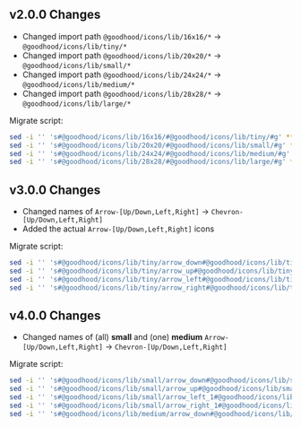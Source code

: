 ## v2.0.0 Changes

- Changed import path `@goodhood/icons/lib/16x16/*` -> `@goodhood/icons/lib/tiny/*`
- Changed import path `@goodhood/icons/lib/20x20/*` -> `@goodhood/icons/lib/small/*`
- Changed import path `@goodhood/icons/lib/24x24/*` -> `@goodhood/icons/lib/medium/*`
- Changed import path `@goodhood/icons/lib/28x28/*` -> `@goodhood/icons/lib/large/*`

Migrate script:
```bash
sed -i '' 's#@goodhood/icons/lib/16x16/#@goodhood/icons/lib/tiny/#g' **/*.jsx **/*.tsx
sed -i '' 's#@goodhood/icons/lib/20x20/#@goodhood/icons/lib/small/#g' **/*.jsx **/*.tsx
sed -i '' 's#@goodhood/icons/lib/24x24/#@goodhood/icons/lib/medium/#g' **/*.jsx **/*.tsx
sed -i '' 's#@goodhood/icons/lib/28x28/#@goodhood/icons/lib/large/#g' **/*.jsx **/*.tsx
```

## v3.0.0 Changes

- Changed names of `Arrow-[Up/Down,Left,Right]` -> `Chevron-[Up/Down,Left,Right]`
- Added the actual `Arrow-[Up/Down,Left,Right]` icons

Migrate script:
```bash
sed -i '' 's#@goodhood/icons/lib/tiny/arrow_down#@goodhood/icons/lib/tiny/chevron_down#g' **/*.jsx **/*.tsx
sed -i '' 's#@goodhood/icons/lib/tiny/arrow_up#@goodhood/icons/lib/tiny/chevron_up#g' **/*.jsx **/*.tsx
sed -i '' 's#@goodhood/icons/lib/tiny/arrow_left#@goodhood/icons/lib/tiny/chevron_left#g' **/*.jsx **/*.tsx
sed -i '' 's#@goodhood/icons/lib/tiny/arrow_right#@goodhood/icons/lib/tiny/chevron_right#g' **/*.jsx **/*.tsx
```

## v4.0.0 Changes

- Changed names of (all) **small** and (one) **medium** `Arrow-[Up/Down,Left,Right]` -> `Chevron-[Up/Down,Left,Right]`

Migrate script:
```bash
sed -i '' 's#@goodhood/icons/lib/small/arrow_down#@goodhood/icons/lib/small/chevron_down#g' **/*.jsx **/*.tsx
sed -i '' 's#@goodhood/icons/lib/small/arrow_up#@goodhood/icons/lib/small/chevron_up#g' **/*.jsx **/*.tsx
sed -i '' 's#@goodhood/icons/lib/small/arrow_left_1#@goodhood/icons/lib/small/chevron_left#g' **/*.jsx **/*.tsx
sed -i '' 's#@goodhood/icons/lib/small/arrow_right_1#@goodhood/icons/lib/small/chevron_right#g' **/*.jsx **/*.tsx
sed -i '' 's#@goodhood/icons/lib/medium/arrow_down#@goodhood/icons/lib/medium/chevron_down#g' **/*.jsx **/*.tsx
```
